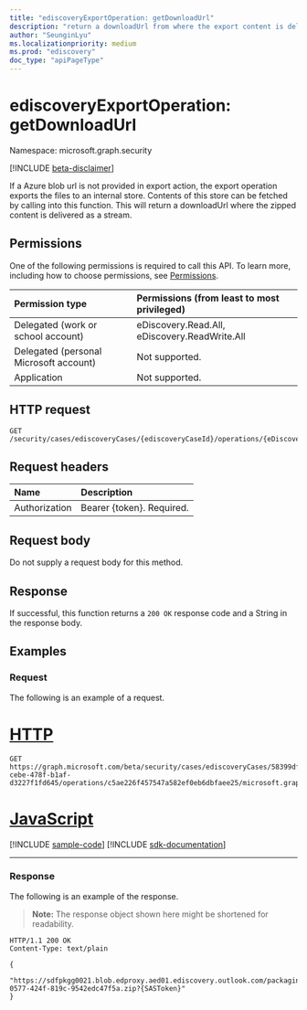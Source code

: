 ```yaml
---
title: "ediscoveryExportOperation: getDownloadUrl"
description: "return a downloadUrl from where the export content is delivered as a stream"
author: "SeunginLyu"
ms.localizationpriority: medium
ms.prod: "ediscovery"
doc_type: "apiPageType"
---
```


# ediscoveryExportOperation: getDownloadUrl
Namespace: microsoft.graph.security

[!INCLUDE [beta-disclaimer](../../includes/beta-disclaimer.md)]

If a Azure blob url is not provided in export action, the export operation exports the files to an internal store. Contents of this store can be fetched by calling into this function. This will return a downloadUrl where the zipped content is delivered as a stream.


## Permissions
One of the following permissions is required to call this API. To learn more, including how to choose permissions, see [Permissions](/graph/permissions-reference).

|Permission type|Permissions (from least to most privileged)|
|:---|:---|
|Delegated (work or school account)|eDiscovery.Read.All, eDiscovery.ReadWrite.All|
|Delegated (personal Microsoft account)|Not supported.|
|Application|Not supported.|

## HTTP request

<!-- {
  "blockType": "ignored"
}
-->
``` http
GET /security/cases/ediscoveryCases/{ediscoveryCaseId}/operations/{eDiscoveryCaseOperationId}/microsoft.graph.security.ediscoveryExportOperation/getDownloadUrl
```

## Request headers
|Name|Description|
|:---|:---|
|Authorization|Bearer {token}. Required.|

## Request body
Do not supply a request body for this method.

## Response

If successful, this function returns a `200 OK` response code and a String in the response body.

## Examples

### Request
The following is an example of a request.

# [HTTP](#tab/http)
<!-- {
  "blockType": "request",
  "name": "ediscoveryexportoperationthis.getdownloadurl"
}
-->
``` http
GET https://graph.microsoft.com/beta/security/cases/ediscoveryCases/58399dff-cebe-478f-b1af-d3227f1fd645/operations/c5ae226f457547a582ef0eb6dbfaee25/microsoft.graph.security.ediscoveryExportOperation/getDownloadUrl
```

# [JavaScript](#tab/javascript)
[!INCLUDE [sample-code](../includes/snippets/javascript/ediscoveryexportoperationthisgetdownloadurl-javascript-snippets.md)]
[!INCLUDE [sdk-documentation](../includes/snippets/snippets-sdk-documentation-link.md)]

---

### Response
The following is an example of the response.
>**Note:** The response object shown here might be shortened for readability.
<!-- {
  "blockType": "response",
  "truncated": true,
  "@odata.type": "Edm.String"
}
-->
``` http
HTTP/1.1 200 OK
Content-Type: text/plain

{
    "https://sdfpkgg0021.blob.edproxy.aed01.ediscovery.outlook.com/packaging120g37c10016472cb0abf28fac5800b0/6dec1a1c-0577-424f-819c-9542edc47f5a.zip?{SASToken}"
}
```

